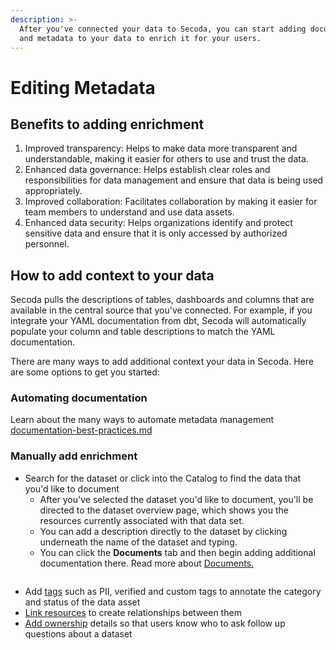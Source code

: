 ```yaml
---
description: >-
  After you've connected your data to Secoda, you can start adding documentation
  and metadata to your data to enrich it for your users.
---
```


# Editing Metadata

## Benefits to adding enrichment

1. Improved transparency: Helps to make data more transparent and understandable, making it easier for others to use and trust the data.
2. Enhanced data governance: Helps establish clear roles and responsibilities for data management and ensure that data is being used appropriately.
3. Improved collaboration: Facilitates collaboration by making it easier for team members to understand and use data assets.
4. Enhanced data security: Helps organizations identify and protect sensitive data and ensure that it is only accessed by authorized personnel.

## How to add context to your data

Secoda pulls the descriptions of tables, dashboards and columns that are available in the central source that you've connected. For example, if you integrate your YAML documentation from dbt, Secoda will automatically populate your column and table descriptions to match the YAML documentation.

There are many ways to add additional context your data in Secoda. Here are some options to get you started:

### Automating documentation

Learn about the many ways to automate metadata management [documentation-best-practices.md](../../readme/best-practices/documentation-best-practices.md "mention")

### Manually add enrichment

* Search for the dataset or click into the Catalog to find the data that you'd like to document
  * After you've selected the dataset you'd like to document, you'll be directed to the dataset overview page, which shows you the resources currently associated with that data set.
  * You can add a description directly to the dataset by clicking underneath the name of the dataset and typing.
  * You can click the **Documents** tab and then begin adding additional documentation there. Read more about [Documents](../../features/documents.md)[.](../../features/documents.md)

<figure><img src="https://secoda-public-media-assets.s3.amazonaws.com/Kapture%202023-05-15%20at%2014.31.09.gif" alt=""><figcaption></figcaption></figure>

* Add [tags](../tags/) such as PII, verified and custom tags to annotate the category and status of the data asset
* [Link resources](../relating-resources.md) to create relationships between them
* [Add ownership](../assigning-owners.md) details so that users know who to ask follow up questions about a dataset
